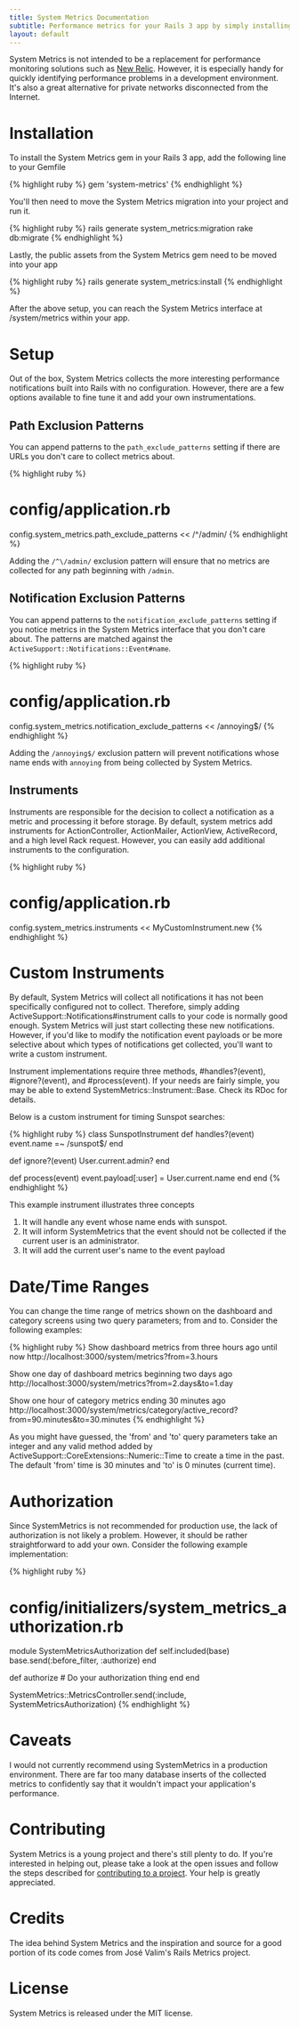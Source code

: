 ```yaml
---
title: System Metrics Documentation
subtitle: Performance metrics for your Rails 3 app by simply installing a gem
layout: default
---
```

System Metrics is not intended to be a replacement for performance monitoring solutions such as [New Relic](http://newrelic.com/). However, it is especially handy for quickly identifying performance problems in a development environment. It's also a great alternative for private networks disconnected from the Internet.

Installation
============

To install the System Metrics gem in your Rails 3 app, add the following line to your Gemfile

{% highlight ruby %}
gem 'system-metrics'
{% endhighlight %}

You'll then need to move the System Metrics migration into your project and run it.

{% highlight ruby %}
rails generate system_metrics:migration
rake db:migrate
{% endhighlight %}

Lastly, the public assets from the System Metrics gem need to be moved into your app

{% highlight ruby %}
rails generate system_metrics:install
{% endhighlight %}

After the above setup, you can reach the System Metrics interface at /system/metrics within your app.

Setup
=====

Out of the box, System Metrics collects the more interesting performance notifications built into Rails with no configuration. However, there are a few options available to fine tune it and add your own instrumentations.

Path Exclusion Patterns
-----------------------

You can append patterns to the `path_exclude_patterns` setting if there are URLs you don't care to collect metrics about.

{% highlight ruby %}
# config/application.rb
config.system_metrics.path_exclude_patterns << /^\/admin/
{% endhighlight %}

Adding the `/^\/admin/` exclusion pattern will ensure that no metrics are collected for any path beginning with `/admin`.

Notification Exclusion Patterns
-------------------------------

You can append patterns to the `notification_exclude_patterns` setting if you notice metrics in the System Metrics interface that you don't care about. The patterns are matched against the `ActiveSupport::Notifications::Event#name`.

{% highlight ruby %}
# config/application.rb
config.system_metrics.notification_exclude_patterns << /annoying$/
{% endhighlight %}

Adding the `/annoying$/` exclusion pattern will prevent notifications whose name ends with `annoying` from being collected by System Metrics.

Instruments
-----------

Instruments are responsible for the decision to collect a notification as a metric and processing it before storage. By default, system metrics add instruments for ActionController, ActionMailer, ActionView, ActiveRecord, and a high level Rack request. However, you can easily add additional instruments to the configuration.

{% highlight ruby %}
# config/application.rb
config.system_metrics.instruments << MyCustomInstrument.new
{% endhighlight %}

Custom Instruments
==================

By default, System Metrics will collect all notifications it has not been specifically configured not to collect. Therefore, simply adding ActiveSupport::Notifications#instrument calls to your code is normally good enough. System Metrics will just start collecting these new notifications. However, if you'd like to modify the notification event payloads or be more selective about which types of notifications get collected, you'll want to write a custom instrument.

Instrument implementations require three methods, #handles?(event), #ignore?(event), and #process(event). If your needs are fairly simple, you may be able to extend SystemMetrics::Instrument::Base. Check its RDoc for details.

Below is a custom instrument for timing Sunspot searches:

{% highlight ruby %}
class SunspotInstrument
  def handles?(event)
    event.name =~ /sunspot$/
  end
  
  def ignore?(event)
    User.current.admin?
  end
  
  def process(event)
    event.payload[:user] = User.current.name
  end
end
{% endhighlight %}

This example instrument illustrates three concepts

1. It will handle any event whose name ends with sunspot.
2. It will inform SystemMetrics that the event should not be collected if the current user is an administrator.
3. It will add the current user's name to the event payload

Date/Time Ranges
================

You can change the time range of metrics shown on the dashboard and category screens using two query parameters; from and to. Consider the following examples:

{% highlight ruby %}
Show dashboard metrics from three hours ago until now
http://localhost:3000/system/metrics?from=3.hours

Show one day of dashboard metrics beginning two days ago
http://localhost:3000/system/metrics?from=2.days&to=1.day

Show one hour of category metrics ending 30 minutes ago
http://localhost:3000/system/metrics/category/active_record?from=90.minutes&to=30.minutes
{% endhighlight %}

As you might have guessed, the 'from' and 'to' query parameters take an integer and any valid method added by ActiveSupport::CoreExtensions::Numeric::Time to create a time in the past. The default 'from' time is 30 minutes and 'to' is 0 minutes (current time).

Authorization
=============

Since SystemMetrics is not recommended for production use, the lack of authorization is not likely a problem. However, it should be rather straightforward to add your own. Consider the following example implementation:

{% highlight ruby %}
# config/initializers/system_metrics_authorization.rb
module SystemMetricsAuthorization
  def self.included(base)
    base.send(:before_filter, :authorize)
  end
  
  def authorize
    # Do your authorization thing
  end
end

SystemMetrics::MetricsController.send(:include, SystemMetricsAuthorization)
{% endhighlight %}

Caveats
=======

I would not currently recommend using SystemMetrics in a production environment. There are far too many database inserts of the collected metrics to confidently say that it wouldn't impact your application's performance.

Contributing
============

System Metrics is a young project and there's still plenty to do. If you're interested in helping out, please take a look at the open issues and follow the steps described for [contributing to a project](http://help.github.com/fork-a-repo/). Your help is greatly appreciated.

Credits
=======

The idea behind System Metrics and the inspiration and source for a good portion of its code comes from José Valim's Rails Metrics project.

License
=======

System Metrics is released under the MIT license.

